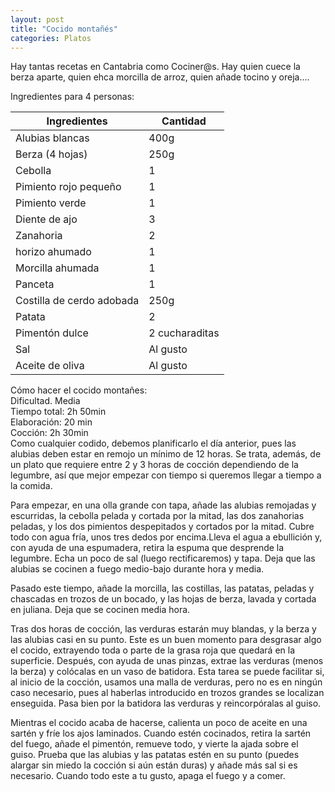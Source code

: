 ```yaml
---
layout: post
title: "Cocido montañés"
categories: Platos
---
```

Hay tantas recetas en Cantabria como Cociner@s. Hay quien cuece la berza aparte, quien ehca morcilla de arroz, quien añade tocino y oreja....  

Ingredientes para 4 personas: 

|Ingredientes          | Cantidad              |
|--------------------- | --------------------- |
|Alubias blancas       |         400g          |
|Berza (4 hojas)       |         250g          |
|Cebolla               |           1           |
|Pimiento rojo pequeño |           1           |
|Pimiento verde        |           1           |
|Diente de ajo         |           3           |
|Zanahoria             |           2           |
|horizo ahumado       |           1           |
|Morcilla ahumada      |           1           |
|Panceta               |           1           |
|Costilla de cerdo adobada |      250g         |
|Patata                |           2           |
|Pimentón dulce        |     2 cucharaditas    |
|Sal                   |        Al gusto       |
|Aceite de oliva       |        Al gusto       |

Cómo hacer el cocido montañes:  
Dificultad. Media  
Tiempo total: 2h 50min  
Elaboración: 20 min  
Cocción: 2h 30min  
Como cualquier codido, debemos planificarlo el día anterior, pues las alubias deben estar en remojo un mínimo de 12 horas. Se trata, además, de un plato que requiere entre 2 y 3 horas de cocción dependiendo de la legumbre, así que mejor empezar con tiempo si queremos llegar a tiempo a la comida.

Para empezar, en una olla grande con tapa, añade las alubias remojadas y escurridas, la cebolla pelada y cortada por la mitad, las dos zanahorias peladas, y los dos pimientos despepitados y cortados por la mitad. Cubre todo con agua fría, unos tres dedos por encima.Lleva el agua a ebullición y, con ayuda de una espumadera, retira la espuma que desprende la legumbre. Echa un poco de sal (luego rectificaremos) y tapa. Deja que las alubias se cocinen a fuego medio-bajo durante hora y media.

Pasado este tiempo, añade la morcilla, las costillas, las patatas, peladas y chascadas en trozos de un bocado, y las hojas de berza, lavada y cortada en juliana. Deja que se cocinen media hora.

Tras dos horas de cocción, las verduras estarán muy blandas, y la berza y las alubias casi en su punto. Este es un buen momento para desgrasar algo el cocido, extrayendo toda o parte de la grasa roja que quedará en la superficie. Después, con ayuda de unas pinzas, extrae las verduras (menos la berza) y colócalas en un vaso de batidora. Esta tarea se puede facilitar si, al inicio de la cocción, usamos una malla de verduras, pero no es en ningún caso necesario, pues al haberlas introducido en trozos grandes se localizan enseguida. Pasa bien por la batidora las verduras y reincorpóralas al guiso. 

Mientras el cocido acaba de hacerse, calienta un poco de aceite en una sartén y fríe los ajos laminados. Cuando estén cocinados, retira la sartén del fuego, añade el pimentón, remueve todo, y vierte la ajada sobre el guiso. Prueba que las alubias y las patatas estén en su punto (puedes alargar sin miedo la cocción si aún están duras) y añade más sal si es necesario. Cuando todo este a tu gusto, apaga el fuego y a comer.

